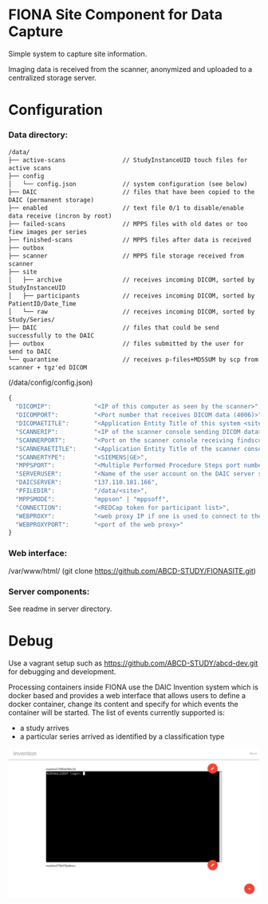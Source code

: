 FIONA Site Component for Data Capture
======================================

Simple system to capture site information.

Imaging data is received from the scanner, anonymized and uploaded to a centralized storage server.


Configuration
=============

### Data directory:

```
/data/
├── active-scans                // StudyInstanceUID touch files for active scans
├── config
│   └── config.json             // system configuration (see below)
├── DAIC                        // files that have been copied to the DAIC (permanent storage)
├── enabled                     // text file 0/1 to disable/enable data receive (incron by root)
├── failed-scans                // MPPS files with old dates or too fiew images per series
├── finished-scans              // MPPS files after data is received
├── outbox                      
├── scanner                     // MPPS file storage received from scanner
├── site                        
│   ├── archive                 // receives incoming DICOM, sorted by StudyInstanceUID
│   ├── participants            // receives incoming DICOM, sorted by PatientID/Date_Time
│   └── raw                     // receives incoming DICOM, sorted by Study/Series/
├── DAIC                        // files that could be send successfully to the DAIC
├── outbox                      // files submitted by the user for send to DAIC
└── quarantine                  // receives p-files+MD5SUM by scp from scanner + tgz'ed DICOM
```

(/data/config/config.json)
```javascript
{
  "DICOMIP":            "<IP of this computer as seen by the scanner>",
  "DICOMPORT":          "<Port number that receives DICOM data (4006)>",
  "DICOMAETITLE":       "<Application Entity Title of this system <site>FIONA>",
  "SCANNERIP":          "<IP of the scanner console sending DICOM data>",
  "SCANNERPORT":        "<Port on the scanner console receiving findscu/storescu messages (4006)>",
  "SCANNERAETITLE":     "<Application Entity Title of the scanner console>",
  "SCANNERTYPE":        "<SIEMENS|GE>",
  "MPPSPORT":           "<Multiple Performed Procedure Steps port number on this system (4007)>",
  "SERVERUSER":         "<Name of the user account on the DAIC server system>",
  "DAICSERVER":         "137.110.181.166",
  "PFILEDIR":           "/data/<site>",
  "MPPSMODE":           "mppson" | "mppsoff",
  "CONNECTION":         "<REDCap token for participant list>",
  "WEBPROXY":           "<web proxy IP if one is used to connect to the internet>",
  "WEBPROXYPORT":       "<port of the web proxy>"
}
```

### Web interface:

/var/www/html/ (git clone https://github.com/ABCD-STUDY/FIONASITE.git)

### Server components:

See readme in server directory.


Debug
======

Use a vagrant setup such as https://github.com/ABCD-STUDY/abcd-dev.git for debugging and development.

Processing containers inside FIONA use the DAIC Invention system which is docker based and provides a web interface that allows users to define a docker container, change its content and specify for which events the container will be started. The list of events currently supported is:

 * a study arrives
 * a particular series arrived as identified by a classification type

![Invention user interface](/images/docker-interface.png?raw=true "User interface for docker containers on FIONA.")